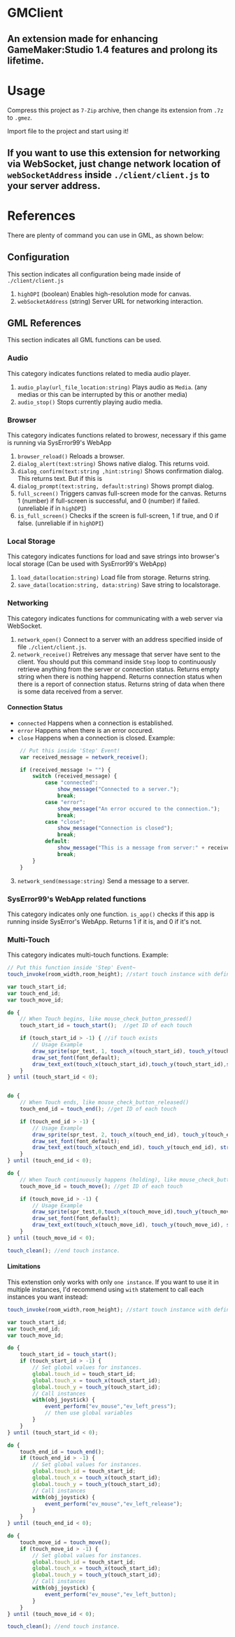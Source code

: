 # GMClient
An extension made for enhancing GameMaker:Studio 1.4 features and prolong its lifetime.
---

# Usage
Compress this project as `7-Zip` archive, then change its extension from `.7z` to `.gmez`.

Import file to the project and start using it!

If you want to use this extension for networking via WebSocket, just change network location of `webSocketAddress` inside `./client/client.js` to your server address.
---

# References
There are plenty of command you can use in GML, as shown below:

## Configuration
This section indicates all configuration being made inside of `./client/client.js`

1. `highDPI` (boolean) Enables high-resolution mode for canvas.
2. `webSocketAddress` (string) Server URL for networking interaction.

## GML References
This section indicates all GML functions can be used.

### Audio
This category indicates functions related to media audio player.
1. `audio_play(url_file_location:string)` Plays audio as `Media`. (any medias or this can be interrupted by this or another media)
2. `audio_stop()` Stops currently playing audio media.

### Browser
This category indicates functions related to browesr, necessary if this game is running via SysError99's WebApp
1. `browser_reload()` Reloads a browser.
2. `dialog_alert(text:string)` Shows native dialog. This returns void.
3. `dialog_confirm(text:string ,hint:string)` Shows confirmation dialog. This returns text. But if this is 
4. `dialog_prompt(text:string, default:string)` Shows prompt dialog.
5. `full_screen()` Triggers canvas full-screen mode for the canvas. Returns 1 (number) if full-screen is successful, and 0 (number) if failed. (unreliable if in `highDPI`)
6. `is_full_screen()` Checks if the screen is full-screen, 1 if true, and 0 if false. (unreliable if in `highDPI`)

### Local Storage
This category indicates functions for load and save strings into browser's local storage (Can be used with SysError99's WebApp)
1. `load_data(location:string)` Load file from storage. Returns string.
2. `save_data(location:string, data:string)` Save string to localstorage.

### Networking
This category indicates functions for communicating with a web server via WebSocket.
1. `network_open()` Connect to a server with an address specified inside of file `./client/client.js`.
2. `network_receive()` Retreives any message that server have sent to the client. You should put this command inside `Step` loop to continuously retrieve anything from the server or connection status. Returns empty string when there is nothing happend. Returns connection status when there is a report of connection status. Returns string of data when there is some data received from a server.
#### Connection Status
 - `connected` Happens when a connection is established.
 - `error` Happens when there is an error occured.
 - `close` Happens when a connection is closed.
Example:
```javascript
    // Put this inside 'Step' Event!
    var received_message = network_receive();

    if (received_message != "") {
        switch (received_message) {
            case "connected":
                show_message("Connected to a server.");
                break;
            case "error":
                show_message("An error occured to the connection.");
                break;
            case "close":
                show_message("Connection is closed");
                break;
            default:
                show_message("This is a message from server:" + received_message);
                break;
        }
    }
```
3. `network_send(message:string)` Send a message to a server.

### SysError99's WebApp related functions
This category indicates only one function. `is_app()` checks if this app is running inside SysError's WebApp. Returns 1 if it is, and 0 if it's not.

### Multi-Touch
This category indicates multi-touch functions.
Example:
```javascript
// Put this function inside 'Step' Event~
touch_invoke(room_width,room_height); //start touch instance with defined screen resolution.

var touch_start_id;
var touch_end_id;
var touch_move_id;

do {
    // When Touch begins, like mouse_check_button_pressed()
    touch_start_id = touch_start();  //get ID of each touch

    if (touch_start_id > -1) { //if touch exists
        // Usage Example
        draw_sprite(spr_test, 1, touch_x(touch_start_id), touch_y(touch_start_id));
        draw_set_font(font_default);
        draw_text_ext(touch_x(touch_start_id),touch_y(touch_start_id),string(touch_start_id), 60, 200);
    }
} until (touch_start_id < 0);


do {
    // When Touch ends, like mouse_check_button_released()
    touch_end_id = touch_end(); //get ID of each touch

    if (touch_end_id > -1) {
        // Usage Example
        draw_sprite(spr_test, 2, touch_x(touch_end_id), touch_y(touch_end_id));
        draw_set_font(font_default);
        draw_text_ext(touch_x(touch_end_id), touch_y(touch_end_id), string(touch_end_id), 60, 200);
    }
} until (touch_end_id < 0);

do {
    // When Touch continuously happens (holding), like mouse_check_button()
    touch_move_id = touch_move(); //get ID of each touch

    if (touch_move_id > -1) {
        // Usage Example
        draw_sprite(spr_test,0,touch_x(touch_move_id),touch_y(touch_move_id));
        draw_set_font(font_default);
        draw_text_ext(touch_x(touch_move_id), touch_y(touch_move_id), string(touch_move_id), 60, 200);
    }
} until (touch_move_id < 0);

touch_clean(); //end touch instance.

```
#### Limitations
This extenstion only works with only `one instance`. If you want to use it in multiple instances, I'd recommend using `with` statement to call each instances you want instead:
```javascript
touch_invoke(room_width,room_height); //start touch instance with defined screen resolution.

var touch_start_id;
var touch_end_id;
var touch_move_id;

do {
    touch_start_id = touch_start();
    if (touch_start_id > -1) {
        // Set global values for instances.
        global.touch_id = touch_start_id;
        global.touch_x = touch_x(touch_start_id);
        global.touch_y = touch_y(touch_start_id);
        // Call instances
        with(obj_joystick) {
            event_perform("ev_mouse","ev_left_press");
            // then use global variables
        }
    }
} until (touch_start_id < 0);

do {
    touch_end_id = touch_end();
    if (touch_end_id > -1) {
        // Set global values for instances.
        global.touch_id = touch_start_id;
        global.touch_x = touch_x(touch_start_id);
        global.touch_y = touch_y(touch_start_id);
        // Call instances
        with(obj_joystick) {
            event_perform("ev_mouse","ev_left_release");
        }
    }
} until (touch_end_id < 0);

do {
    touch_move_id = touch_move();
    if (touch_move_id > -1) {
        // Set global values for instances.
        global.touch_id = touch_start_id;
        global.touch_x = touch_x(touch_start_id);
        global.touch_y = touch_y(touch_start_id);
        // Call instances
        with(obj_joystick) {
            event_perform("ev_mouse","ev_left_button);
        }
    }
} until (touch_move_id < 0);

touch_clean(); //end touch instance.

```

